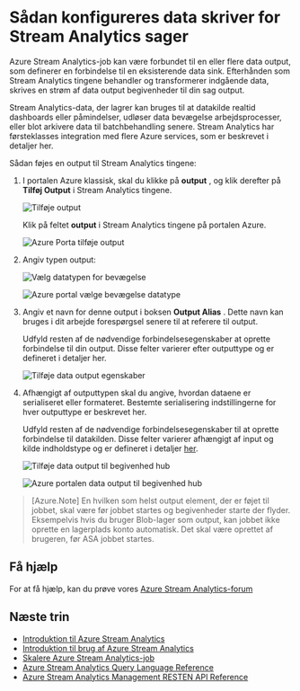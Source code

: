 <properties 
    pageTitle="Sådan konfigureres data skriver for Stream Analytics sager | Microsoft Azure" 
    description="Konfigurere output til Stream Analytics job | lærer sti målgruppe."
    keywords="data output, flytning af data"
    documentationCenter=""
    services="stream-analytics"
    authors="jeffstokes72" 
    manager="jhubbard" 
    editor="cgronlun"/>

<tags 
    ms.service="stream-analytics" 
    ms.devlang="na" 
    ms.topic="article" 
    ms.tgt_pltfrm="na" 
    ms.workload="data-services" 
    ms.date="09/26/2016" 
    ms.author="jeffstok"/> 

# <a name="how-to-configure-data-outputs-for-stream-analytics-jobs"></a>Sådan konfigureres data skriver for Stream Analytics sager

Azure Stream Analytics-job kan være forbundet til en eller flere data output, som definerer en forbindelse til en eksisterende data sink. Efterhånden som Stream Analytics tingene behandler og transformerer indgående data, skrives en strøm af data output begivenheder til din sag output.

Stream Analytics-data, der lagrer kan bruges til at datakilde realtid dashboards eller påmindelser, udløser data bevægelse arbejdsprocesser, eller blot arkivere data til batchbehandling senere. Stream Analytics har førsteklasses integration med flere Azure services, som er beskrevet i detaljer her.

Sådan føjes en output til Stream Analytics tingene:

1. I portalen Azure klassisk, skal du klikke på **output** , og klik derefter på **Tilføj Output** i Stream Analytics tingene.

    ![Tilføje output](./media/stream-analytics-add-outputs/1-stream-analytics-add-outputs.png)  

    Klik på feltet **output** i Stream Analytics tingene på portalen Azure.

    ![Azure Porta tilføje output](./media/stream-analytics-add-outputs/5-stream-analytics-add-outputs.png)

2. Angiv typen output:

    ![Vælg datatypen for bevægelse](./media/stream-analytics-add-outputs/2-stream-analytics-add-outputs.png)  

    ![Azure portal vælge bevægelse datatype](./media/stream-analytics-add-outputs/6-stream-analytics-add-outputs.png)

3. Angiv et navn for denne output i boksen **Output Alias** . Dette navn kan bruges i dit arbejde forespørgsel senere til at referere til output.  
    
    Udfyld resten af de nødvendige forbindelsesegenskaber at oprette forbindelse til din output.  Disse felter varierer efter outputtype og er defineret i detaljer her.  

    ![Tilføje data output egenskaber](./media/stream-analytics-add-outputs/3-stream-analytics-add-outputs.png)  

4. Afhængigt af outputtypen skal du angive, hvordan dataene er serialiseret eller formateret. Bestemte serialisering indstillingerne for hver outputtype er beskrevet her.

    Udfyld resten af de nødvendige forbindelsesegenskaber til at oprette forbindelse til datakilden. Disse felter varierer afhængigt af input og kilde indholdstype og er defineret i detaljer [her](stream-analytics-create-a-job.md).  

    ![Tilføje data output til begivenhed hub](./media/stream-analytics-add-outputs/4-stream-analytics-add-outputs.png)  

    ![Azure portalen data output til begivenhed hub](./media/stream-analytics-add-outputs/7-stream-analytics-add-outputs.png)  

> [Azure.Note] En hvilken som helst output element, der er føjet til jobbet, skal være før jobbet startes og begivenheder starte der flyder. Eksempelvis hvis du bruger Blob-lager som output, kan jobbet ikke oprette en lagerplads konto automatisk. Det skal være oprettet af brugeren, før ASA jobbet startes.

## <a name="get-help"></a>Få hjælp
For at få hjælp, kan du prøve vores [Azure Stream Analytics-forum](https://social.msdn.microsoft.com/Forums/en-US/home?forum=AzureStreamAnalytics)

## <a name="next-steps"></a>Næste trin

- [Introduktion til Azure Stream Analytics](stream-analytics-introduction.md)
- [Introduktion til brug af Azure Stream Analytics](stream-analytics-get-started.md)
- [Skalere Azure Stream Analytics-job](stream-analytics-scale-jobs.md)
- [Azure Stream Analytics Query Language Reference](https://msdn.microsoft.com/library/azure/dn834998.aspx)
- [Azure Stream Analytics Management RESTEN API Reference](https://msdn.microsoft.com/library/azure/dn835031.aspx)
